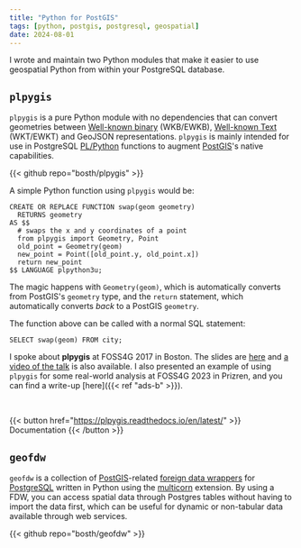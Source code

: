 ```yaml
---
title: "Python for PostGIS"
tags: [python, postgis, postgresql, geospatial]
date: 2024-08-01
---
```


I wrote and maintain two Python modules that make it easier to use geospatial Python from within your PostgreSQL database.

## ``plpygis``

`plpygis` is a pure Python module with no dependencies that can convert geometries between [Well-known binary](https://en.wikipedia.org/wiki/Well-known_binary) (WKB/EWKB), [Well-known Text](https://en.wikipedia.org/wiki/Well-known_text_representation_of_geometry) (WKT/EWKT) and GeoJSON representations. `plpygis` is mainly intended for use in PostgreSQL [PL/Python](https://www.postgresql.org/docs/current/plpython.html) functions to augment [PostGIS](https://postgis.net/)'s native capabilities.

{{< github repo="bosth/plpygis" >}}

A simple Python function using `plpygis` would be:

```postgresql
CREATE OR REPLACE FUNCTION swap(geom geometry)
  RETURNS geometry
AS $$
  # swaps the x and y coordinates of a point
  from plpygis import Geometry, Point
  old_point = Geometry(geom)
  new_point = Point([old_point.y, old_point.x])
  return new_point
$$ LANGUAGE plpython3u;
```

The magic happens with `Geometry(geom)`, which is automatically converts from PostGIS's `geometry` type, and the `return` statement, which automatically converts *back* to a PostGIS `geometry`.

The function above can be called with a normal SQL statement:

```postgresql
SELECT swap(geom) FROM city;
```

I spoke about **plpygis** at FOSS4G 2017 in Boston. The slides are [here](https://2017.foss4g.org/post_conference/Extending-PostGIS-with-Python.pdf) and [a video of the talk](https://av.tib.eu/media/40978) is also available. I also presented an example of using `plpygis` for some real-world analysis at FOSS4G 2023 in Prizren, and you can find a write-up [here]({{< ref "ads-b" >}}).

<br />

{{< button href="https://plpygis.readthedocs.io/en/latest/" >}}
Documentation
{{< /button >}}

## ``geofdw``

``geofdw`` is a collection of [PostGIS](http://postgis.net)-related [foreign data wrappers](https://wiki.postgresql.org/wiki/Foreign_data_wrappers) for [PostgreSQL](http://postgresql.org) written in Python using the [multicorn](http://multicorn.org) extension. By using a FDW, you can access spatial data through Postgres tables without having to import the data first, which can be useful for dynamic or non-tabular data available through web services.

{{< github repo="bosth/geofdw" >}}
